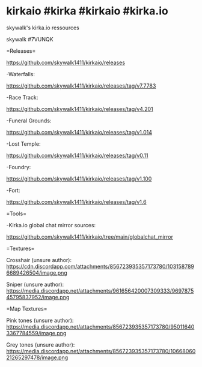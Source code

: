 # kirkaio #kirka #kirkaio #kirka.io
skywalk's kirka.io ressources

skywalk #7VUNQK

=Releases=

https://github.com/skywalk1411/kirkaio/releases

-Waterfalls:

https://github.com/skywalk1411/kirkaio/releases/tag/v7.7783

-Race Track:

https://github.com/skywalk1411/kirkaio/releases/tag/v4.201

-Funeral Grounds:

https://github.com/skywalk1411/kirkaio/releases/tag/v1.014

-Lost Temple:

https://github.com/skywalk1411/kirkaio/releases/tag/v0.11

-Foundry:

https://github.com/skywalk1411/kirkaio/releases/tag/v1.100

-Fort:

https://github.com/skywalk1411/kirkaio/releases/tag/v1.6

=Tools=

-Kirka.io global chat mirror sources:

https://github.com/skywalk1411/kirkaio/tree/main/globalchat_mirror

=Textures=

Crosshair (unsure author): https://cdn.discordapp.com/attachments/856723935357173780/1031587896689426504/image.png

Sniper (unsure author): https://media.discordapp.net/attachments/961656420007309333/969787545795837952/image.png

=Map Textures=

Pink tones (unsure author): https://media.discordapp.net/attachments/856723935357173780/950116403367784559/image.png

Grey tones (unsure author): https://media.discordapp.net/attachments/856723935357173780/1066806021265297478/image.png
